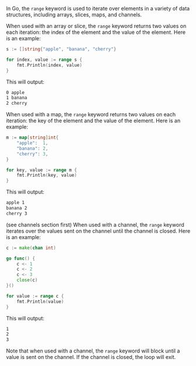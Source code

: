 In Go, the `range` keyword is used to iterate over elements in a variety of data structures, including arrays, slices, maps, and channels.

When used with an array or slice, the `range` keyword returns two values on each iteration: the index of the element and the value of the element. Here is an example:

```go
s := []string{"apple", "banana", "cherry"}

for index, value := range s {
    fmt.Println(index, value)
}
```

This will output:

```bash
0 apple
1 banana
2 cherry
```

When used with a map, the `range` keyword returns two values on each iteration: the key of the element and the value of the element. Here is an example:

```go
m := map[string]int{
    "apple":  1,
    "banana": 2,
    "cherry": 3,
}

for key, value := range m {
    fmt.Println(key, value)
}
```

This will output:

```bash
apple 1
banana 2
cherry 3
```

(see channels section first)
When used with a channel, the `range` keyword iterates over the values sent on the channel until the channel is closed. Here is an example:

```go
c := make(chan int)

go func() {
    c <- 1
    c <- 2
    c <- 3
    close(c)
}()

for value := range c {
    fmt.Println(value)
}
```

This will output:

```bash
1
2
3
```

Note that when used with a channel, the `range` keyword will block until a value is sent on the channel. If the channel is closed, the loop will exit.